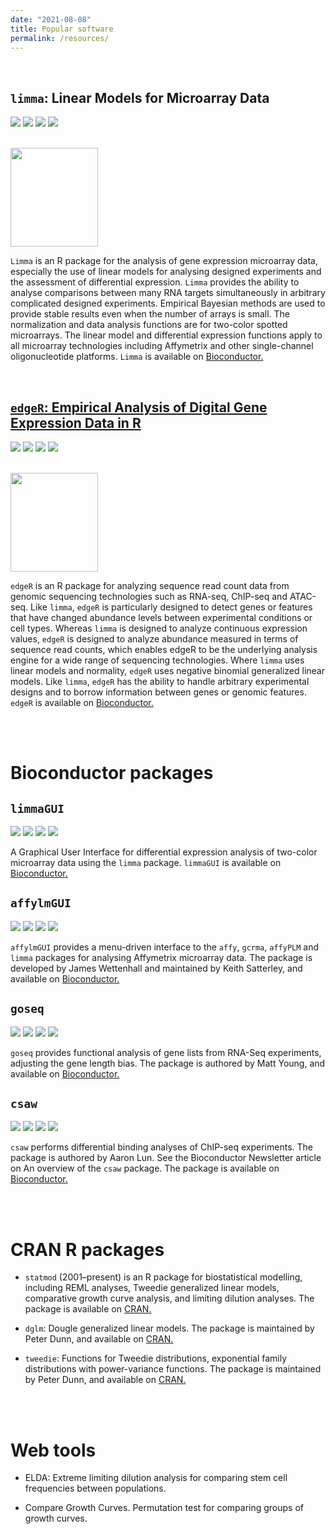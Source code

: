 ```yaml
---
date: "2021-08-08"
title: Popular software
permalink: /resources/
---
```


<br>

##  `limma`: Linear Models for Microarray Data


</a> <img src="https://bioconductor.org/shields/availability/release/limma.svg"/></a></span> <img src="https://bioconductor.org/shields/years-in-bioc/limma.svg" /> <img src="https://bioconductor.org/shields/downloads/release/limma.svg" /> <img src="https://bioconductor.org/shields//lastcommit/release/bioc/limma.svg" />

<br>

<div class="row">
  <div class="column-software">
<img src = "https://github.com/Bioconductor/BiocStickers/blob/master/limma/limma.png?raw=true" style="width:140px;height:158px;"/>
  </div>

`Limma` is an R package for the analysis of gene expression microarray data, especially the use of linear models for analysing designed experiments and the assessment of differential expression. `Limma` provides the ability to analyse comparisons between many RNA targets simultaneously in arbitrary complicated designed experiments. Empirical Bayesian methods are used to provide stable results even when the number of arrays is small. The normalization and data analysis functions are for two-color spotted microarrays. The linear model and differential expression functions apply to all microarray technologies including Affymetrix and other single-channel oligonucleotide platforms. `Limma` is available on <a href="https://bioconductor.org/packages/release/bioc/html/limma.html"> Bioconductor.
</div>

<br>

##  `edgeR`: Empirical Analysis of Digital Gene Expression Data in R


</a> <img src="https://bioconductor.org/shields/availability/release/edgeR.svg"/></a></span> <img src="https://bioconductor.org/shields/years-in-bioc/edgeR.svg" /> <img src="https://bioconductor.org/shields/downloads/release/edgeR.svg" /> <img src="https://bioconductor.org/shields//lastcommit/release/bioc/edgeR.svg" />

<br>

<div class="row">
  <div class="column-software">
<img src = "https://github.com/Bioconductor/BiocStickers/blob/7459ae642b36ef1069d7e304dbbcdb76e2acbcee/edgeR/edgeR.png?raw=true" style="width:140px;height:158px;"/>
  </div>

`edgeR` is an R package for analyzing sequence read count data from genomic sequencing technologies such as RNA-seq, ChIP-seq and ATAC-seq. Like `limma`, `edgeR` is particularly designed to detect genes or features that have changed abundance levels between experimental conditions or cell types. Whereas `limma` is designed to analyze continuous expression values, `edgeR` is designed to analyze abundance measured in terms of sequence read counts, which enables edgeR to be the underlying analysis engine for a wide range of sequencing technologies. Where `limma` uses linear models and normality, `edgeR` uses negative binomial generalized linear models. Like `limma`, `edgeR` has the ability to handle arbitrary experimental designs and to borrow information between genes or genomic features. `edgeR` is available on <a href="https://bioconductor.org/packages/release/bioc/html/edgeR.html"> Bioconductor. </a>
</div>

<br><br>




# Bioconductor packages

## `limmaGUI`

</a> <img src="https://bioconductor.org/shields/availability/release/limmaGUI.svg"/></a></span> <img src="https://bioconductor.org/shields/years-in-bioc/limmaGUI.svg" /> <img src="https://bioconductor.org/shields/downloads/release/limmaGUI.svg" /> <img src="https://bioconductor.org/shields//lastcommit/release/bioc/limmaGUI.svg" />

A Graphical User Interface for differential expression analysis of two-color microarray data using the `limma` package. `limmaGUI` is available on <a href="https://bioconductor.org/packages/release/bioc/html/limmaGUI.html"> Bioconductor. </a>

## `affylmGUI`

</a> <img src="https://bioconductor.org/shields/availability/release/affylmGUI.svg"/></a></span> <img src="https://bioconductor.org/shields/years-in-bioc/affylmGUI.svg" /> <img src="https://bioconductor.org/shields/downloads/release/affylmGUI.svg" /> <img src="https://bioconductor.org/shields//lastcommit/release/bioc/affylmGUI.svg" />

`affylmGUI` provides a menu-driven interface to the `affy`, `gcrma`, `affyPLM` and `limma` packages for analysing Affymetrix microarray data. The package is developed by James Wettenhall and maintained by Keith Satterley, and available on <a href="https://bioconductor.org/packages/release/bioc/html/affylmGUI.html"> Bioconductor. </a>

## `goseq`

</a> <img src="https://bioconductor.org/shields/availability/release/goseq.svg"/></a></span> <img src="https://bioconductor.org/shields/years-in-bioc/goseq.svg" /> <img src="https://bioconductor.org/shields/downloads/release/goseq.svg" /> <img src="https://bioconductor.org/shields//lastcommit/release/bioc/goseq.svg" />

`goseq` provides functional analysis of gene lists from RNA-Seq experiments, adjusting the gene length bias. The package is authored by Matt Young, and available on <a href="https://bioconductor.org/packages/release/bioc/html/goseq.html"> Bioconductor. </a>

## `csaw`

</a> <img src="https://bioconductor.org/shields/availability/release/csaw.svg"/></a></span> <img src="https://bioconductor.org/shields/years-in-bioc/csaw.svg" /> <img src="https://bioconductor.org/shields/downloads/release/csaw.svg" /> <img src="https://bioconductor.org/shields//lastcommit/release/bioc/csaw.svg" />

`csaw` performs differential binding analyses of ChIP-seq experiments. The package is authored by Aaron Lun. See the Bioconductor Newsletter article on An overview of the `csaw` package. The package is available on <a href="https://bioconductor.org/packages/release/bioc/html/csaw.html"> Bioconductor. </a>

<br><br>


# CRAN R packages

- `statmod` (2001–present) is an R package for biostatistical modelling, including REML analyses, Tweedie generalized linear models, comparative growth curve analysis, and limiting dilution analyses. The  package is available on <a href="https://cran.r-project.org/web/packages/statmod/index.html"> CRAN. </a>

- `dglm`: Dougle generalized linear models. The package is maintained by Peter Dunn, and available on <a href="https://cran.r-project.org/web/packages/dglm/index.html"> CRAN. </a>

- `tweedie`: Functions for Tweedie distributions, exponential family distributions with power-variance functions. The package is maintained by Peter Dunn, and available on <a href="https://cran.r-project.org/web/packages/tweedie/index.html"> CRAN. </a>

<br><br>

# Web tools


- ELDA: Extreme limiting dilution analysis for comparing stem cell frequencies between populations.

- Compare Growth Curves. Permutation test for comparing groups of growth curves.

<br><br>
